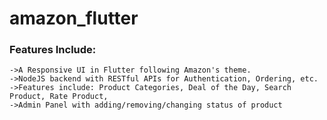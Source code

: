 # amazon_flutter

### Features Include:
    ->A Responsive UI in Flutter following Amazon's theme.
    ->NodeJS backend with RESTful APIs for Authentication, Ordering, etc.
    ->Features include: Product Categories, Deal of the Day, Search Product, Rate Product,
    ->Admin Panel with adding/removing/changing status of product

 
